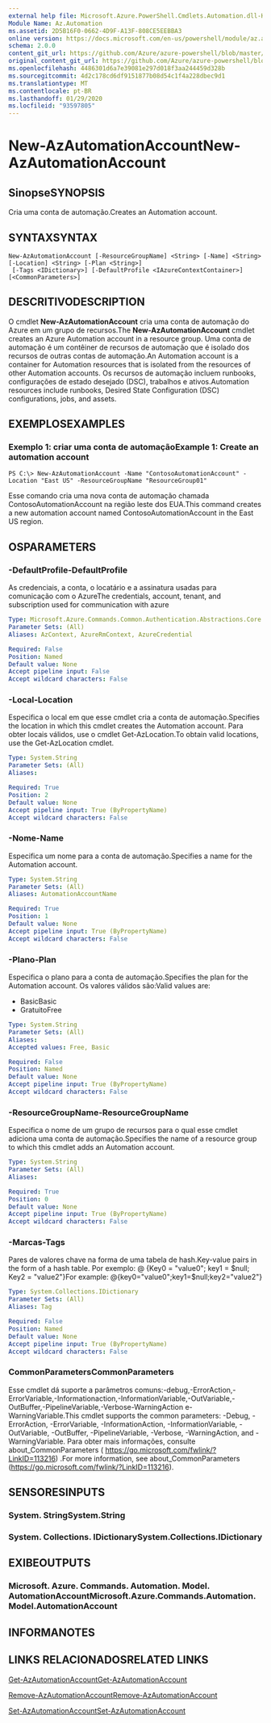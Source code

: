 ```yaml
---
external help file: Microsoft.Azure.PowerShell.Cmdlets.Automation.dll-Help.xml
Module Name: Az.Automation
ms.assetid: 2D5B16F0-0662-4D9F-A13F-808CE5EEBBA3
online version: https://docs.microsoft.com/en-us/powershell/module/az.automation/new-azautomationaccount
schema: 2.0.0
content_git_url: https://github.com/Azure/azure-powershell/blob/master/src/Automation/Automation/help/New-AzAutomationAccount.md
original_content_git_url: https://github.com/Azure/azure-powershell/blob/master/src/Automation/Automation/help/New-AzAutomationAccount.md
ms.openlocfilehash: 4486301d6a7e39081e297d018f3aa244459d328b
ms.sourcegitcommit: 4d2c178cd6df9151877b08d54c1f4a228dbec9d1
ms.translationtype: MT
ms.contentlocale: pt-BR
ms.lasthandoff: 01/29/2020
ms.locfileid: "93597805"
---
```

# <span data-ttu-id="16c1e-101">New-AzAutomationAccount</span><span class="sxs-lookup"><span data-stu-id="16c1e-101">New-AzAutomationAccount</span></span>

## <span data-ttu-id="16c1e-102">Sinopse</span><span class="sxs-lookup"><span data-stu-id="16c1e-102">SYNOPSIS</span></span>
<span data-ttu-id="16c1e-103">Cria uma conta de automação.</span><span class="sxs-lookup"><span data-stu-id="16c1e-103">Creates an Automation account.</span></span>

## <span data-ttu-id="16c1e-104">SYNTAX</span><span class="sxs-lookup"><span data-stu-id="16c1e-104">SYNTAX</span></span>

```
New-AzAutomationAccount [-ResourceGroupName] <String> [-Name] <String> [-Location] <String> [-Plan <String>]
 [-Tags <IDictionary>] [-DefaultProfile <IAzureContextContainer>] [<CommonParameters>]
```

## <span data-ttu-id="16c1e-105">DESCRITIVO</span><span class="sxs-lookup"><span data-stu-id="16c1e-105">DESCRIPTION</span></span>
<span data-ttu-id="16c1e-106">O cmdlet **New-AzAutomationAccount** cria uma conta de automação do Azure em um grupo de recursos.</span><span class="sxs-lookup"><span data-stu-id="16c1e-106">The **New-AzAutomationAccount** cmdlet creates an Azure Automation account in a resource group.</span></span>
<span data-ttu-id="16c1e-107">Uma conta de automação é um contêiner de recursos de automação que é isolado dos recursos de outras contas de automação.</span><span class="sxs-lookup"><span data-stu-id="16c1e-107">An Automation account is a container for Automation resources that is isolated from the resources of other Automation accounts.</span></span> <span data-ttu-id="16c1e-108">Os recursos de automação incluem runbooks, configurações de estado desejado (DSC), trabalhos e ativos.</span><span class="sxs-lookup"><span data-stu-id="16c1e-108">Automation resources include runbooks, Desired State Configuration (DSC) configurations, jobs, and assets.</span></span>

## <span data-ttu-id="16c1e-109">EXEMPLOS</span><span class="sxs-lookup"><span data-stu-id="16c1e-109">EXAMPLES</span></span>

### <span data-ttu-id="16c1e-110">Exemplo 1: criar uma conta de automação</span><span class="sxs-lookup"><span data-stu-id="16c1e-110">Example 1: Create an automation account</span></span>
```
PS C:\> New-AzAutomationAccount -Name "ContosoAutomationAccount" -Location "East US" -ResourceGroupName "ResourceGroup01"
```

<span data-ttu-id="16c1e-111">Esse comando cria uma nova conta de automação chamada ContosoAutomationAccount na região leste dos EUA.</span><span class="sxs-lookup"><span data-stu-id="16c1e-111">This command creates a new automation account named ContosoAutomationAccount in the East US region.</span></span>

## <span data-ttu-id="16c1e-112">OS</span><span class="sxs-lookup"><span data-stu-id="16c1e-112">PARAMETERS</span></span>

### <span data-ttu-id="16c1e-113">-DefaultProfile</span><span class="sxs-lookup"><span data-stu-id="16c1e-113">-DefaultProfile</span></span>
<span data-ttu-id="16c1e-114">As credenciais, a conta, o locatário e a assinatura usadas para comunicação com o Azure</span><span class="sxs-lookup"><span data-stu-id="16c1e-114">The credentials, account, tenant, and subscription used for communication with azure</span></span>

```yaml
Type: Microsoft.Azure.Commands.Common.Authentication.Abstractions.Core.IAzureContextContainer
Parameter Sets: (All)
Aliases: AzContext, AzureRmContext, AzureCredential

Required: False
Position: Named
Default value: None
Accept pipeline input: False
Accept wildcard characters: False
```

### <span data-ttu-id="16c1e-115">-Local</span><span class="sxs-lookup"><span data-stu-id="16c1e-115">-Location</span></span>
<span data-ttu-id="16c1e-116">Especifica o local em que esse cmdlet cria a conta de automação.</span><span class="sxs-lookup"><span data-stu-id="16c1e-116">Specifies the location in which this cmdlet creates the Automation account.</span></span>
<span data-ttu-id="16c1e-117">Para obter locais válidos, use o cmdlet Get-AzLocation.</span><span class="sxs-lookup"><span data-stu-id="16c1e-117">To obtain valid locations, use the Get-AzLocation cmdlet.</span></span>

```yaml
Type: System.String
Parameter Sets: (All)
Aliases:

Required: True
Position: 2
Default value: None
Accept pipeline input: True (ByPropertyName)
Accept wildcard characters: False
```

### <span data-ttu-id="16c1e-118">-Nome</span><span class="sxs-lookup"><span data-stu-id="16c1e-118">-Name</span></span>
<span data-ttu-id="16c1e-119">Especifica um nome para a conta de automação.</span><span class="sxs-lookup"><span data-stu-id="16c1e-119">Specifies a name for the Automation account.</span></span>

```yaml
Type: System.String
Parameter Sets: (All)
Aliases: AutomationAccountName

Required: True
Position: 1
Default value: None
Accept pipeline input: True (ByPropertyName)
Accept wildcard characters: False
```

### <span data-ttu-id="16c1e-120">-Plano</span><span class="sxs-lookup"><span data-stu-id="16c1e-120">-Plan</span></span>
<span data-ttu-id="16c1e-121">Especifica o plano para a conta de automação.</span><span class="sxs-lookup"><span data-stu-id="16c1e-121">Specifies the plan for the Automation account.</span></span>
<span data-ttu-id="16c1e-122">Os valores válidos são:</span><span class="sxs-lookup"><span data-stu-id="16c1e-122">Valid values are:</span></span>
- <span data-ttu-id="16c1e-123">Basic</span><span class="sxs-lookup"><span data-stu-id="16c1e-123">Basic</span></span>
- <span data-ttu-id="16c1e-124">Gratuito</span><span class="sxs-lookup"><span data-stu-id="16c1e-124">Free</span></span>

```yaml
Type: System.String
Parameter Sets: (All)
Aliases:
Accepted values: Free, Basic

Required: False
Position: Named
Default value: None
Accept pipeline input: True (ByPropertyName)
Accept wildcard characters: False
```

### <span data-ttu-id="16c1e-125">-ResourceGroupName</span><span class="sxs-lookup"><span data-stu-id="16c1e-125">-ResourceGroupName</span></span>
<span data-ttu-id="16c1e-126">Especifica o nome de um grupo de recursos para o qual esse cmdlet adiciona uma conta de automação.</span><span class="sxs-lookup"><span data-stu-id="16c1e-126">Specifies the name of a resource group to which this cmdlet adds an Automation account.</span></span>

```yaml
Type: System.String
Parameter Sets: (All)
Aliases:

Required: True
Position: 0
Default value: None
Accept pipeline input: True (ByPropertyName)
Accept wildcard characters: False
```

### <span data-ttu-id="16c1e-127">-Marcas</span><span class="sxs-lookup"><span data-stu-id="16c1e-127">-Tags</span></span>
<span data-ttu-id="16c1e-128">Pares de valores chave na forma de uma tabela de hash.</span><span class="sxs-lookup"><span data-stu-id="16c1e-128">Key-value pairs in the form of a hash table.</span></span> <span data-ttu-id="16c1e-129">Por exemplo: @ {Key0 = "value0"; key1 = $null; Key2 = "value2"}</span><span class="sxs-lookup"><span data-stu-id="16c1e-129">For example: @{key0="value0";key1=$null;key2="value2"}</span></span>

```yaml
Type: System.Collections.IDictionary
Parameter Sets: (All)
Aliases: Tag

Required: False
Position: Named
Default value: None
Accept pipeline input: True (ByPropertyName)
Accept wildcard characters: False
```

### <span data-ttu-id="16c1e-130">CommonParameters</span><span class="sxs-lookup"><span data-stu-id="16c1e-130">CommonParameters</span></span>
<span data-ttu-id="16c1e-131">Esse cmdlet dá suporte a parâmetros comuns:-debug,-ErrorAction,-ErrorVariable,-Informationaction,-InformationVariable,-OutVariable,-OutBuffer,-PipelineVariable,-Verbose-WarningAction e-WarningVariable.</span><span class="sxs-lookup"><span data-stu-id="16c1e-131">This cmdlet supports the common parameters: -Debug, -ErrorAction, -ErrorVariable, -InformationAction, -InformationVariable, -OutVariable, -OutBuffer, -PipelineVariable, -Verbose, -WarningAction, and -WarningVariable.</span></span> <span data-ttu-id="16c1e-132">Para obter mais informações, consulte about_CommonParameters ( https://go.microsoft.com/fwlink/?LinkID=113216) .</span><span class="sxs-lookup"><span data-stu-id="16c1e-132">For more information, see about_CommonParameters (https://go.microsoft.com/fwlink/?LinkID=113216).</span></span>

## <span data-ttu-id="16c1e-133">SENSORES</span><span class="sxs-lookup"><span data-stu-id="16c1e-133">INPUTS</span></span>

### <span data-ttu-id="16c1e-134">System. String</span><span class="sxs-lookup"><span data-stu-id="16c1e-134">System.String</span></span>

### <span data-ttu-id="16c1e-135">System. Collections. IDictionary</span><span class="sxs-lookup"><span data-stu-id="16c1e-135">System.Collections.IDictionary</span></span>

## <span data-ttu-id="16c1e-136">EXIBE</span><span class="sxs-lookup"><span data-stu-id="16c1e-136">OUTPUTS</span></span>

### <span data-ttu-id="16c1e-137">Microsoft. Azure. Commands. Automation. Model. AutomationAccount</span><span class="sxs-lookup"><span data-stu-id="16c1e-137">Microsoft.Azure.Commands.Automation.Model.AutomationAccount</span></span>

## <span data-ttu-id="16c1e-138">INFORMA</span><span class="sxs-lookup"><span data-stu-id="16c1e-138">NOTES</span></span>

## <span data-ttu-id="16c1e-139">LINKS RELACIONADOS</span><span class="sxs-lookup"><span data-stu-id="16c1e-139">RELATED LINKS</span></span>

[<span data-ttu-id="16c1e-140">Get-AzAutomationAccount</span><span class="sxs-lookup"><span data-stu-id="16c1e-140">Get-AzAutomationAccount</span></span>](./Get-AzAutomationAccount.md)

[<span data-ttu-id="16c1e-141">Remove-AzAutomationAccount</span><span class="sxs-lookup"><span data-stu-id="16c1e-141">Remove-AzAutomationAccount</span></span>](./Remove-AzAutomationAccount.md)

[<span data-ttu-id="16c1e-142">Set-AzAutomationAccount</span><span class="sxs-lookup"><span data-stu-id="16c1e-142">Set-AzAutomationAccount</span></span>](./Set-AzAutomationAccount.md)

